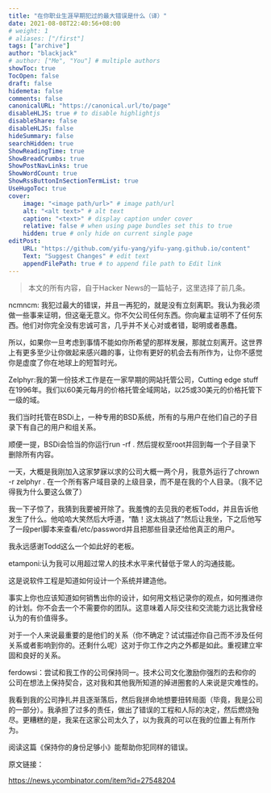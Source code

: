 ```yaml
---
title: "在你职业生涯早期犯过的最大错误是什么（译）"
date: 2021-08-08T22:40:56+08:00
# weight: 1
# aliases: ["/first"]
tags: ["archive"]
author: "blackjack"
# author: ["Me", "You"] # multiple authors
showToc: true
TocOpen: false
draft: false
hidemeta: false
comments: false
canonicalURL: "https://canonical.url/to/page"
disableHLJS: true # to disable highlightjs
disableShare: false
disableHLJS: false
hideSummary: false
searchHidden: true
ShowReadingTime: true
ShowBreadCrumbs: true
ShowPostNavLinks: true
ShowWordCount: true
ShowRssButtonInSectionTermList: true
UseHugoToc: true
cover:
    image: "<image path/url>" # image path/url
    alt: "<alt text>" # alt text
    caption: "<text>" # display caption under cover
    relative: false # when using page bundles set this to true
    hidden: true # only hide on current single page
editPost:
    URL: "https://github.com/yifu-yang/yifu-yang.github.io/content"
    Text: "Suggest Changes" # edit text
    appendFilePath: true # to append file path to Edit link
---
```


>本文的所有内容，自于Hacker News的一篇帖子，这里选择了前几条。

ncmncm: 我犯过最大的错误，并且一再犯的，就是没有立刻离职。我认为我必须做一些事来证明，但这毫无意义。你不欠公司任何东西。你向雇主证明不了任何东西。他们对你完全没有忠诚可言，几乎并不关心对或者错，聪明或者愚蠢。

所以，如果你一旦考虑到事情不能如你所希望的那样发展，那就立刻离开。这世界上有更多至少让你做起来感兴趣的事，让你有更好的机会去有所作为，让你不感觉你是虚度了你在地球上的短暂时光。



Zelphyr:我的第一份技术工作是在一家早期的网站托管公司，Cutting edge stuff在1996年。我们以60美元每月的价格托管全域网站，以25或30美元的价格托管下一级的域。

我们当时托管在BSDi上，一种专用的BSD系统，所有的与用户在他们自己的子目录下有自己的用户和组关系。

顺便一提，BSDi会恰当的你运行run -rf . 然后提权至root并回到每一个子目录下删除所有内容。

一天，大概是我刚加入这家梦寐以求的公司大概一两个月，我意外运行了chrown -r zelphyr . 在一个所有客户域目录的上级目录，而不是在我的个人目录。（我不记得我为什么要这么做了）

我一下子惊了，我猜到我要被开除了。我羞愧的去见我的老板Todd，并且告诉他发生了什么。他哈哈大笑然后大呼道，“酷！这太挑战了”然后让我坐，下之后他写了一段perl脚本来查看/etc/password并且把那些目录还给他真正的用户。

我永远感谢Todd这么一个如此好的老板。



etamponi:认为我可以用超过常人的技术水平来代替低于常人的沟通技能。

这是说软件工程是知道如何设计一个系统并建造他。

事实上你也应该知道如何销售出你的设计，如何用文档记录你的观点，如何推进你的计划。你不会去一个不需要你的团队。这意味着人际交往和交流能力远比我曾经认为的有价值得多。

对于一个人来说最重要的是他们的关系（你不确定？试试描述你自己而不涉及任何关系或者影响到你的。还剩什么呢）这对于你工作之内之外都是如此。重视建立牢固和良好的关系。



ferdowsi：尝试和我工作的公司保持同一。技术公司文化激励你强烈的去和你的公司在想法上保持契合，这对我和其他我所知道的掉进圈套的人来说是灾难性的。

我看到我的公司挣扎并且逐渐落后，然后我拼命地想要扭转局面（毕竟，我是公司的一部分）。我承担了过多的责任，做出了错误的工程和人际的决定，然后燃烧殆尽。更糟糕的是，我呆在这家公司太久了，以为我真的可以在我的位置上有所作为。

阅读这篇《保持你的身份足够小》能帮助你犯同样的错误。

原文链接：

https://news.ycombinator.com/item?id=27548204